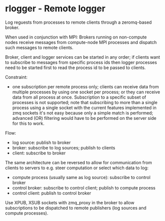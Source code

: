 rlogger - Remote logger
=======================

Log reguests from processes to remote clients through a zeromq-based broker.

When used in conjunction with MPI: Brokers running on non-compute nodes receive
messages from compute-node MPI processes and dispatch such messages to remote
clients.

Broker, client and logger services can be started in any order; if clients
want to subscribe to messages from specific process ids then logger processes need
to be started first to read the process id to be passed to clients.

Constraint:

* one subscription per remote process only; clients can receive data from
  multiple processes by using one socket per process; or they can receive
  data from all process at once. Subscription to a specific subset of processes
  is not supported; note that subscribing to more than a single process using a
  single socket with the current features implemented in zmq sockets it's not
  easy because only a simple match is performed; advanced (OR) filtering would
  have to be performed on the server side for this to work. 

Flow:

* log source: publish to broker
* broker: subscribe to log sources; publish to clients
* client: subscribe to broker 

The same architecture can be reversed to allow for communication from clients
to servers to e.g. steer computation or select which data to log:

* compute process (usually same as log source): subscribe to control broker
* control broker: subscribe to control client; publish to compute process
* control client: publish to control broker

Use XPUB, XSUB sockets with zmq_proxy in the broker to allow subscriptions
to be dispatched to remote publishers (log sources and compute processes).







